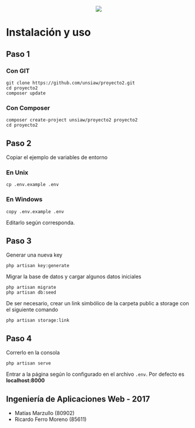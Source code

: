 <p align="center"><img src="https://laravel.com/assets/img/components/logo-laravel.svg"></p>

# Instalación y uso

## Paso 1

### Con GIT
```
git clone https://github.com/unsiaw/proyecto2.git
cd proyecto2
composer update
```

### Con Composer
```
composer create-project unsiaw/proyecto2 proyecto2
cd proyecto2
```

## Paso 2

Copiar el ejemplo de variables de entorno 

### En Unix
```
cp .env.example .env
```
### En Windows
```
copy .env.example .env
```

Editarlo según corresponda.


## Paso 3

Generar una nueva key 
```
php artisan key:generate
```

Migrar la base de datos y cargar algunos datos iniciales
```
php artisan migrate
php artisan db:seed
```

De ser necesario, crear un link simbólico de la carpeta public a storage con el siguiente comando
```
php artisan storage:link
```

## Paso 4

Correrlo en la consola
```
php artisan serve
```

Entrar a la página según lo configurado en el archivo ```.env```. Por defecto es **localhost:8000**

## Ingeniería de Aplicaciones Web - 2017

* Matías Marzullo (80902)
* Ricardo Ferro Moreno (85611)
